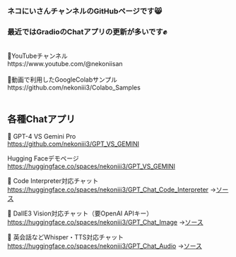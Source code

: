 ### ネコにいさんチャンネルのGitHubページです😸<br>
### 最近ではGradioのChatアプリの更新が多いです✊
<br>
🎥YouTubeチャンネル<br>
https://www.youtube.com/@nekoniisan
<br><br>
📓動画で利用したGoogleColabサンプル<br>
https://github.com/nekoniii3/Colabo_Samples
<br><br>

## 各種Chatアプリ

🍩 GPT-4 VS Gemini Pro
<br>
https://github.com/nekoniii3/GPT_VS_GEMINI
<br>

Hugging Faceデモページ<br>
https://huggingface.co/spaces/nekoniii3/GPT_VS_GEMINI

🍩 Code Interpreter対応チャット
<br>
https://huggingface.co/spaces/nekoniii3/GPT_Chat_Code_Interpreter →[ソース](https://github.com/nekoniii3/openai_multi_chat/tree/main/Code_Interpreter)

🍩 DallE3 Vision対応チャット（要OpenAI APIキー）
<br>
https://huggingface.co/spaces/nekoniii3/GPT_Chat_Image →[ソース](https://github.com/nekoniii3/openai_multi_chat/tree/main/Image_Chat)

🍩 英会話などWhisper・TTS対応チャット
<br>
https://huggingface.co/spaces/nekoniii3/GPT_Chat_Audio →[ソース](https://github.com/nekoniii3/openai_multi_chat/tree/main/Audio_Chat)